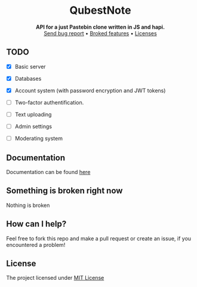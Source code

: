 <div align="center">
<h1>QubestNote</h1>
</div>

<div align="center">
    <b>API for a just Pastebin clone written in JS and hapi.</b><br>
    <a href="https://gitlab.com/DebilosTeam/QubestNoteApiJs/-/issues">Send bug report</a>
    •
    <a href="https://gitlab.com/DebilosTeam/QubestNoteApiJs#something-is-broken-right-now">Broked features</a>
    •
    <a href="https://gitlab.com/DebilosTeam/QubestNoteApiJs#licenses">Licenses</a>
</div>


## TODO
- [X] Basic server
- [X] Databases
- [X] Account system (with password encryption and JWT tokens)
- [ ] Two-factor authentification.
- [ ] Text uploading
- [ ] Admin settings
- [ ] Moderating system


## Documentation
Documentation can be found [here](https://gitlab.com/DebilosTeam/QubestNoteApiJs/-/wikis/Home)


## Something is broken right now
Nothing is broken


## How can I help?
Feel free to fork this repo and make a pull request or create an issue, if you encountered a problem!


## License
The project licensed under [MIT License](https://gitlab.com/DebilosTeam/QubestNoteApiJs/-/blob/main/LICENSE)
